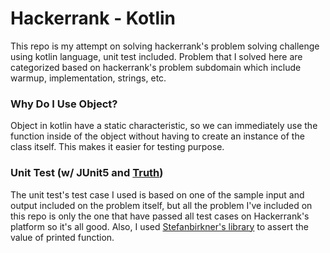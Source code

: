 # Hackerrank - Kotlin
This repo is my attempt on solving hackerrank's problem solving challenge using kotlin language, unit test included.  Problem that I solved here are categorized based on hackerrank's problem subdomain which include warmup, implementation, strings, etc.

### Why Do I Use Object?
Object in kotlin have a static characteristic, so we can immediately use the function inside of the object without having to create an instance of the class itself.  This makes it easier for testing purpose.

### Unit Test (w/ JUnit5 and [Truth](https://github.com/google/truth))
The unit test's test case I used is based on one of the sample input and output included on the problem itself, but all the problem I've included on this repo is only the one that have passed all test cases on Hackerrank's platform so it's all good.  Also, I used [Stefanbirkner's library](https://github.com/stefanbirkner/system-lambda) to assert the value of printed function.
